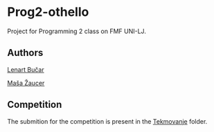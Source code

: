 # Prog2-othello

Project for Programming 2 class on FMF UNI-LJ.

## Authors

[Lenart Bučar](https://github.com/LenartBucar)

[Maša Žaucer](https://github.com/masazaucer)

## Competition

The submition for the competition is present in the [Tekmovanje](Tekmovanje) folder.